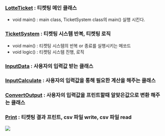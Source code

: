 ### [LotteTicket](https://github.com//Taeeoni/JAVA_lotteWorld/tree/main/code/LotteTicket.java) : 티켓팅 메인 클래스
* void main() : main class, TicketSystem class의 main() 실행 시킨다.

### [TicketSystem](https://github.com//Taeeoni/JAVA_lotteWorld/tree/main/code/TicketSystem.java) : 티켓팅 시스템 반복, 티켓팅 로직
* void main() : 티켓팅 시스템의 반복 or 종료를 실행시키는 메쏘드   
* void logic() : 티켓팅 시스템 진행, 로직

### [InputData](https://github.com//Taeeoni/JAVA_lotteWorld/tree/main/code/InputData.java) : 사용자의 입력값 받는 클래스


### [InputCalculate](https://github.com//Taeeoni/JAVA_lotteWorld/tree/main/code/InputCalculate.java) : 사용자의 입력값을 통해 필요한 계산을 해주는 클래스

### [ConvertOutput](https://github.com//Taeeoni/JAVA_lotteWorld/tree/main/code/ConvertOutput.java) : 사용자의 입력값을 프린트할때 알맞은값으로 변환 해주는 클래스


### [Print](https://github.com//Taeeoni/JAVA_lotteWorld/tree/main/code/Print.java) : 티켓팅 결과 프린트, csv 파일 write, csv 파일 read

<a href="https://hits.seeyoufarm.com"><img src="https://hits.seeyoufarm.com/api/count/incr/badge.svg?url=https%3A%2F%2Fgithub.com%2Fgjbae1212%2Fhit-counter&count_bg=%23D60FCB&title_bg=%234949CA&icon=&icon_color=%23E7E7E7&title=hits&edge_flat=false"/></a>
